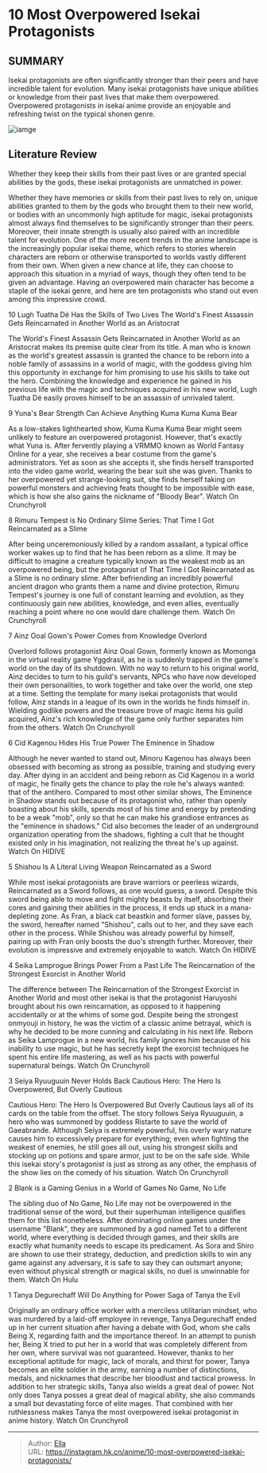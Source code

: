 # 10 Most Overpowered Isekai Protagonists


## SUMMARY 


 Isekai protagonists are often significantly stronger than their peers and have incredible talent for evolution. 
 Many isekai protagonists have unique abilities or knowledge from their past lives that make them overpowered. 
 Overpowered protagonists in isekai anime provide an enjoyable and refreshing twist on the typical shonen genre. 

![iamge](https://static1.srcdn.com/wordpress/wp-content/uploads/2024/01/the-time-i-got-reincarnated-as-a-slime-s-remuru-tempest-and-the-eminence-in-shadow-s-cid.jpg)

## Literature Review

Whether they keep their skills from their past lives or are granted special abilities by the gods, these isekai protagonists are unmatched in power.




Whether they have memories or skills from their past lives to rely on, unique abilities granted to them by the gods who brought them to their new world, or bodies with an uncommonly high aptitude for magic, isekai protagonists almost always find themselves to be significantly stronger than their peers. Moreover, their innate strength is usually also paired with an incredible talent for evolution.
One of the more recent trends in the anime landscape is the increasingly popular isekai theme, which refers to stories wherein characters are reborn or otherwise transported to worlds vastly different from their own. When given a new chance at life, they can choose to approach this situation in a myriad of ways, though they often tend to be given an advantage. Having an overpowered main character has become a staple of the isekai genre, and here are ten protagonists who stand out even among this impressive crowd.









 








 10  Lugh Tuatha Dé Has the Skills of Two Lives 
The World&#39;s Finest Assassin Gets Reincarnated in Another World as an Aristocrat

        

The World&#39;s Finest Assassin Gets Reincarnated in Another World as an Aristocrat makes its premise quite clear from its title. A man who is known as the world&#39;s greatest assassin is granted the chance to be reborn into a noble family of assassins in a world of magic, with the goddess giving him this opportunity in exchange for him promising to use his skills to take out the hero. Combining the knowledge and experience he gained in his previous life with the magic and techniques acquired in his new world, Lugh Tuatha Dé easily proves himself to be an assassin of unrivaled talent.





 9  Yuna&#39;s Bear Strength Can Achieve Anything 
Kuma Kuma Kuma Bear
        

As a low-stakes lighthearted show, Kuma Kuma Kuma Bear might seem unlikely to feature an overpowered protagonist. However, that&#39;s exactly what Yuna is. After fervently playing a VRMMO known as World Fantasy Online for a year, she receives a bear costume from the game&#39;s administrators. Yet as soon as she accepts it, she finds herself transported into the video game world, wearing the bear suit she was given. Thanks to her overpowered yet strange-looking suit, she finds herself taking on powerful monsters and achieving feats thought to be impossible with ease, which is how she also gains the nickname of &#34;Bloody Bear&#34;.
Watch On Crunchyroll





 8  Rimuru Tempest is No Ordinary Slime 
Series: That Time I Got Reincarnated as a Slime


 







After being unceremoniously killed by a random assailant, a typical office worker wakes up to find that he has been reborn as a slime. It may be difficult to imagine a creature typically known as the weakest mob as an overpowered being, but the protagonist of That Time I Got Reincarnated as a Slime is no ordinary slime. After befriending an incredibly powerful ancient dragon who grants them a name and divine protection, Rimuru Tempest&#39;s journey is one full of constant learning and evolution, as they continuously gain new abilities, knowledge, and even allies, eventually reaching a point where no one would dare challenge them.
Watch On Crunchyroll





 7  Ainz Ooal Gown&#39;s Power Comes from Knowledge 
Overlord


 







Overlord follows protagonist Ainz Ooal Gown, formerly known as Momonga in the virtual reality game Yggdrasil, as he is suddenly trapped in the game&#39;s world on the day of its shutdown. With no way to return to his original world, Ainz decides to turn to his guild&#39;s servants, NPCs who have now developed their own personalities, to work together and take over the world, one step at a time. Setting the template for many isekai protagonists that would follow, Ainz stands in a league of its own in the worlds he finds himself in. Wielding godlike powers and the treasure trove of magic items his guild acquired, Ainz&#39;s rich knowledge of the game only further separates him from the others.
Watch On Crunchyroll





 6  Cid Kagenou Hides His True Power 
The Eminence in Shadow


 







Although he never wanted to stand out, Minoru Kagenou has always been obsessed with becoming as strong as possible, training and studying every day. After dying in an accident and being reborn as Cid Kagenou in a world of magic, he finally gets the chance to play the role he&#39;s always wanted: that of the antihero. Compared to most other similar shows, The Eminence in Shadow stands out because of its protagonist who, rather than openly boasting about his skills, spends most of his time and energy by pretending to be a weak &#34;mob&#34;, only so that he can make his grandiose entrances as the &#34;eminence in shadows.&#34; Cid also becomes the leader of an underground organization operating from the shadows, fighting a cult that he thought existed only in his imagination, not realizing the threat he&#39;s up against.
Watch On HIDIVE





 5  Shishou Is A Literal Living Weapon 
Reincarnated as a Sword
        

While most isekai protagonists are brave warriors or peerless wizards, Reincarnated as a Sword follows, as one would guess, a sword. Despite this sword being able to move and fight mighty beasts by itself, absorbing their cores and gaining their abilities in the process, it ends up stuck in a mana-depleting zone. As Fran, a black cat beastkin and former slave, passes by, the sword, hereafter named &#34;Shishou&#34;, calls out to her, and they save each other in the process. While Shishou was already powerful by himself, pairing up with Fran only boosts the duo&#39;s strength further. Moreover, their evolution is impressive and extremely enjoyable to watch.
Watch On HIDIVE





 4  Seika Lamprogue Brings Power From a Past Life 
The Reincarnation of the Strongest Exorcist in Another World
        

The difference between The Reincarnation of the Strongest Exorcist in Another World and most other isekai is that the protagonist Haruyoshi brought about his own reincarnation, as opposed to it happening accidentally or at the whims of some god. Despite being the strongest onmyouji in history, he was the victim of a classic anime betrayal, which is why he decided to be more cunning and calculating in his next life. Reborn as Seika Lamprogue in a new world, his family ignores him because of his inability to use magic, but he has secretly kept the exorcist techniques he spent his entire life mastering, as well as his pacts with powerful supernatural beings.
Watch On Crunchyroll





 3  Seiya Ryuuguuin Never Holds Back 
Cautious Hero: The Hero Is Overpowered, But Overly Cautious
        

Cautious Hero: The Hero Is Overpowered But Overly Cautious lays all of its cards on the table from the offset. The story follows Seiya Ryuuguuin, a hero who was summoned by goddess Ristarte to save the world of Gaeabrande. Although Seiya is extremely powerful, his overly wary nature causes him to excessively prepare for everything; even when fighting the weakest of enemies, he still goes all out, using his strongest skills and stocking up on potions and spare armor, just to be on the safe side. While this isekai story&#39;s protagonist is just as strong as any other, the emphasis of the show lies on the comedy of his situation.
Watch On Crunchyroll





 2  Blank is a Gaming Genius in a World of Games 
No Game, No Life
        

The sibling duo of No Game, No Life may not be overpowered in the traditional sense of the word, but their superhuman intelligence qualifies them for this list nonetheless. After dominating online games under the username &#34;Blank&#34;, they are summoned by a god named Tet to a different world, where everything is decided through games, and their skills are exactly what humanity needs to escape its predicament. As Sora and Shiro are shown to use their strategy, deduction, and prediction skills to win any game against any adversary, it is safe to say they can outsmart anyone; even without physical strength or magical skills, no duel is unwinnable for them.
Watch On Hulu





 1  Tanya Degurechaff Will Do Anything for Power 
Saga of Tanya the Evil


 







Originally an ordinary office worker with a merciless utilitarian mindset, who was murdered by a laid-off employee in revenge, Tanya Degurechaff ended up in her current situation after having a debate with God, whom she calls Being X, regarding faith and the importance thereof. In an attempt to punish her, Being X tried to put her in a world that was completely different from her own, where survival was not guaranteed. However, thanks to her exceptional aptitude for magic, lack of morals, and thirst for power, Tanya becomes an elite soldier in the army, earning a number of distinctions, medals, and nicknames that describe her bloodlust and tactical prowess.
In addition to her strategic skills, Tanya also wields a great deal of power. Not only does Tanya posses a great deal of magical ability, she also commands a small but devastating force of elite mages. That combined with her ruthlessness makes Tanya the most overpowered isekai protagonist in anime history.
Watch On Crunchyroll

---

> Author: [Ella](https://instagram.hk.cn/)  
> URL: https://instagram.hk.cn/anime/10-most-overpowered-isekai-protagonists/  

